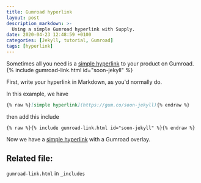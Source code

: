```yaml
---
title: Gumroad hyperlink
layout: post
description_markdown: >-
  Using a simple Gumroad hyperlink with Supply.
date: 2020-04-23 12:48:59 +0100
categories: [Jekyll, tutorial, Gumroad]
tags: [hyperlink]
---
```

Sometimes all you need is a [simple hyperlink](https://gum.co/soon-jekyll) to your product on Gumroad.
{% include gumroad-link.html id="soon-jekyll" %}

First, write your hyperlink in Markdown, as you'd normally do.

In this example, we have

``` markdown
{% raw %}[simple hyperlink](https://gum.co/soon-jekyll){% endraw %}
```

then add this include

```liquid
{% raw %}{% include gumroad-link.html id="soon-jekyll" %}{% endraw %}
```

Now we have a [simple hyperlink](https://gum.co/soon-jekyll) with a Gumroad overlay.

## Related file:

`gumroad-link.html` in `_includes`
